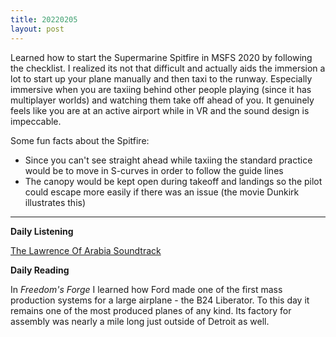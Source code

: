 ```yaml
---
title: 20220205
layout: post
---
```


Learned how to start the Supermarine Spitfire in MSFS 2020 by following the checklist. I realized its not that difficult and actually aids the immersion a lot to start up your plane manually and then taxi to the runway. Especially immersive when you are taxiing behind other people playing (since it has multiplayer worlds) and watching them take off ahead of you. It genuinely feels like you are at an active airport while in VR and the sound design is impeccable. 

Some fun facts about the Spitfire: 
- Since you can't see straight ahead while taxiing the standard practice would be to move in S-curves in order to follow the guide lines
- The canopy would be kept open during takeoff and landings so the pilot could escape more easily if there was an issue (the movie Dunkirk illustrates this)

---

**Daily Listening**

[The Lawrence Of Arabia Soundtrack](https://open.spotify.com/album/5KchOX3Bg8MllmJFyCAh0c?si=H4CSmhn2QDuOL9qFHrE85w)

**Daily Reading**

In *Freedom's Forge* I learned how Ford made one of the first mass production systems for a large airplane - the B24 Liberator. To this day it remains one of the most produced planes of any kind. Its factory for assembly was nearly a mile long just outside of Detroit as well.